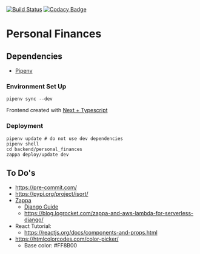 [![Build Status](https://travis-ci.com/taciogt/personal-finances.svg?branch=main)](https://travis-ci.com/taciogt/personal-finances)
[![Codacy Badge](https://api.codacy.com/project/badge/Grade/9579b1aedb26409bb41b22bd317514f8)](https://app.codacy.com/gh/taciogt/personal-finances?utm_source=github.com&utm_medium=referral&utm_content=taciogt/personal-finances&utm_campaign=Badge_Grade)

# Personal Finances

## Dependencies

* [Pipenv](https://pipenv.pypa.io/en/latest/)

### Environment Set Up

```shell
pipenv sync --dev
```

Frontend created with [Next + Typescript](https://github.com/vercel/next.js/tree/master/examples/with-typescript)

### Deployment

```shell
pipenv update # do not use dev dependencies
pipenv shell
cd backend/personal_finances
zappa deploy/update dev
```

## To Do's

* https://pre-commit.com/
* https://pypi.org/project/isort/
* [Zappa](https://github.com/zappa/Zappa)
    * [Django Guide](https://romandc.com/zappa-django-guide/)
    * https://blog.logrocket.com/zappa-and-aws-lambda-for-serverless-django/
* React Tutorial:
    * https://reactjs.org/docs/components-and-props.html
* https://htmlcolorcodes.com/color-picker/
    * Base color: #FF8B00
